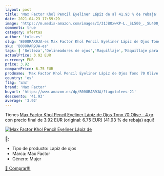 ```yaml
---
layout: post
title: 'Max Factor Khol Pencil Eyeliner Lápiz de al 41.93 % de rebaja'
date: 2021-04-23 17:59:29
image: 'https://m.media-amazon.com/images/I/31JBOxwKP-L._SL500_._SL400_.jpg'
comments: true
category: ofertas
author: 'tole.es'
slug: 'B008RAR9JA-es Max Factor Khol Pencil Eyeliner Lápiz de Ojos Tono 70...'
sku: 'B008RAR9JA-es'
tags: [ 'Belleza','Delineadores de ojos','Maquillaje','Maquillaje para ojos','factor','max','max factor', ]
actualPrice: 3.92 EUR
currency: EUR
price: 3.92
comparePrice: 6.75 EUR
prodname: 'Max Factor Khol Pencil Eyeliner Lápiz de Ojos Tono 70 Olive - 4 gr'
country: 'es'
flag: '🇪🇸'
brand: 'Max Factor'
buyurl: 'https://www.amazon.es/dp/B008RAR9JA/?tag=tolees-21'
descuento: '41.93'
average: '3.92'
---
```


Tienes [Max Factor Khol Pencil Eyeliner Lápiz de Ojos Tono 70 Olive - 4 gr](https://www.amazon.es/dp/B008RAR9JA/?tag=tolees-21) con precio final de  3.92 EUR (original: 6.75 EUR) (41.93 %  de rebaja) aqui!

[![Max Factor Khol Pencil Eyeliner Lápiz de](https://m.media-amazon.com/images/I/31JBOxwKP-L._SL500_._SL400_.jpg)](https://www.amazon.es/dp/B008RAR9JA/?tag=tolees-21)

🔎:

- Tipo de producto: Lapiz de ojos
- Marca: Max Factor
- Género: Mujer

[🛒 Comprar!!!](https://www.amazon.es/dp/B008RAR9JA/?tag=tolees-21)
